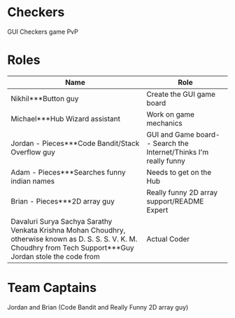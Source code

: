 Checkers
========

GUI Checkers game PvP

Roles
=====

| Name | Role  |
| ------------- | ----------- |
| Nikhil***Button guy | Create the GUI game board|
| Michael***Hub Wizard assistant| Work on game mechanics     |
| Jordan - Pieces***Code Bandit/Stack Overflow guy| GUI and Game board-- Search the Internet/Thinks I'm really funny       |
| Adam - Pieces***Searches funny indian names| Needs to get on the Hub     |
| Brian - Pieces***2D array guy | Really funny 2D array support/README Expert        |
| Davaluri Surya Sachya Sarathy Venkata Krishna Mohan Choudhry, otherwise known as D. S. S. S. V. K. M. Choudhry from Tech Support***Guy Jordan stole the code from|Actual Coder   |



Team Captains 
===============
Jordan and Brian (Code Bandit and Really Funny 2D array guy)



